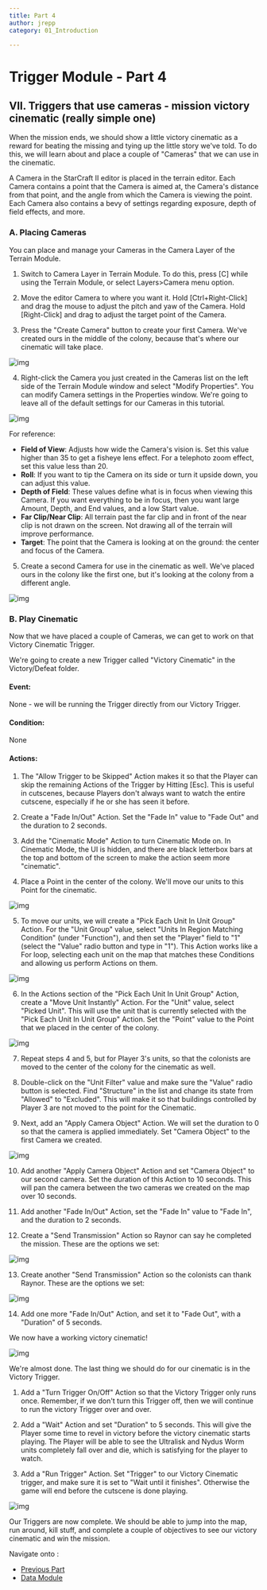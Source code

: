 ```yaml
---
title: Part 4
author: jrepp
category: 01_Introduction

---
```

# Trigger Module - Part 4

## VII. Triggers that use cameras - mission victory cinematic (really simple one)

When the mission ends, we should show a little victory cinematic as a reward for beating the missing and tying up the little story we've told. To do this, we will learn about and place a couple of "Cameras" that we can use in the cinematic.

A Camera in the StarCraft II editor is placed in the terrain editor. Each Camera contains a point that the Camera is aimed at, the Camera's distance from that point, and the angle from which the Camera is viewing the point. Each Camera also contains a bevy of settings regarding exposure, depth of field effects, and more.

### A. Placing Cameras

You can place and manage your Cameras in the Camera Layer of the Terrain Module.

1.	Switch to Camera Layer in Terrain Module. To do this, press [C] while using the Terrain Module, or select Layers>Camera menu option.

2.	Move the editor Camera to where you want it. Hold [Ctrl+Right-Click] and drag the mouse to adjust the pitch and yaw of the Camera. Hold [Right-Click] and drag to adjust the target point of the Camera.

3.	Press the "Create Camera" button to create your first Camera. We've created ours in the middle of the colony, because that's where our cinematic will take place.

![img](049-cameralayer-placed1.jpg)

4.	Right-click the Camera you just created in the Cameras list on the left side of the Terrain Module window and select "Modify Properties". You can modify Camera settings in the Properties window. We're going to leave all of the default settings for our Cameras in this tutorial.

![img](050-cameralayer-cameraproperties.jpg)

For reference:

- **Field of View**: Adjusts how wide the Camera's vision is. Set this value higher than 35 to get a fisheye lens effect. For a telephoto zoom effect, set this value less than 20.
- **Roll**: If you want to tip the Camera on its side or turn it upside down, you can adjust this value.
- **Depth of Field**: These values define what is in focus when viewing this Camera. If you want everything to be in focus, then you want large Amount, Depth, and End values, and a low Start value.
- **Far Clip/Near Clip**: All terrain past the far clip and in front of the near clip is not drawn on the screen. Not drawing all of the terrain will improve performance.
- **Target**: The point that the Camera is looking at on the ground: the center and focus of the Camera.



5.	Create a second Camera for use in the cinematic as well. We've placed ours in the colony like the first one, but it's looking at the colony from a different angle.

![img](051-cameralayer-placed2.jpg)

### B. Play Cinematic

Now that we have placed a couple of Cameras, we can get to work on that Victory Cinematic Trigger.

We're going to create a new Trigger called "Victory Cinematic" in the Victory/Defeat folder.

#### Event:

None - we will be running the Trigger directly from our Victory Trigger.

#### Condition:

None

#### Actions:

1.	The "Allow Trigger to be Skipped" Action makes it so that the Player can skip the remaining Actions of the Trigger by Hitting [Esc]. This is useful in cutscenes, because Players don't always want to watch the entire cutscene, especially if he or she has seen it before.

2.	Create a "Fade In/Out" Action. Set the "Fade In" value to "Fade Out" and the duration to 2 seconds.

3.	Add the "Cinematic Mode" Action to turn Cinematic Mode on. In Cinematic Mode, the UI is hidden, and there are black letterbox bars at the top and bottom of the screen to make the action seem more "cinematic".

4.	Place a Point in the center of the colony. We'll move our units to this Point for the cinematic.

![img](052-victorycinematic-pointplaced.jpg)

5.	To move our units, we will create a "Pick Each Unit In Unit Group" Action. For the "Unit Group" value, select "Units In Region Matching Condition" (under "Function"), and then set the "Player" field to "1" (select the "Value" radio button and type in "1"). This Action works like a For loop, selecting each unit on the map that matches these Conditions and allowing us perform Actions on them.

![img](053-victorycinematic-pickunitsingroup.jpg)

6.	In the Actions section of the "Pick Each Unit In Unit Group" Action, create a "Move Unit Instantly" Action. For the "Unit" value, select "Picked Unit". This will use the unit that is currently selected with the "Pick Each Unit In Unit Group" Action. Set the "Point" value to the Point that we placed in the center of the colony.

![img](054-victorycinematic-moveunitinstantly.jpg)

7.	Repeat steps 4 and 5, but for Player 3's units, so that the colonists are moved to the center of the colony for the cinematic as well.

8.	Double-click on the "Unit Filter" value and make sure the "Value" radio button is selected. Find "Structure" in the list and change its state from "Allowed" to "Excluded". This will make it so that buildings controlled by Player 3 are not moved to the point for the Cinematic.

9.	Next, add an "Apply Camera Object" Action. We will set the duration to 0 so that the camera is applied immediately. Set "Camera Object" to the first Camera we created.

![img](055-victorycinematic-apply-camera-object.jpg)

10.	Add another "Apply Camera Object" Action and set "Camera Object" to our second camera. Set the duration of this Action to 10 seconds. This will pan the camera between the two cameras we created on the map over 10 seconds.

11.	Add another "Fade In/Out" Action, set the "Fade In" value to "Fade In", and the duration to 2 seconds.

12.	Create a "Send Transmission" Action so Raynor can say he completed the mission. These are the options we set:

![img](056-victorycinematic-transmission1.jpg)

13.	Create another "Send Transmission" Action so the colonists can thank Raynor. These are the options we set:

![img](057-victorycinematic-transmission2.jpg)

14.	Add one more "Fade In/Out" Action, and set it to "Fade Out", with a "Duration" of 5 seconds.

We now have a working victory cinematic!

![img](058-victorycinematic-completedtrigger.jpg)

We're almost done. The last thing we should do for our cinematic is in the Victory Trigger.

1.	Add a "Turn Trigger On/Off" Action so that the Victory Trigger only runs once. Remember, if we don't turn this Trigger off, then we will continue to run the victory Trigger over and over.

2.	Add a "Wait" Action and set "Duration" to 5 seconds. This will give the Player some time to revel in victory before the victory cinematic starts playing. The Player will be able to see the Ultralisk and Nydus Worm units completely fall over and die, which is satisfying for the player to watch.

3.	Add a "Run Trigger" Action. Set "Trigger" to our Victory Cinematic trigger, and make sure it is set to "Wait until it finishes". Otherwise the game will end before the cutscene is done playing.

![img](059-victorycinematic-victorytrigger.jpg)

Our Triggers are now complete. We should be able to jump into the map, run around, kill stuff, and complete a couple of objectives to see our victory cinematic and win the mission.


Navigate onto :

- [Previous Part](../3)
- [Data Module](../1)